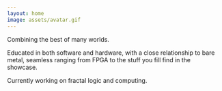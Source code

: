 ```yaml
---
layout: home
image: assets/avatar.gif
---
```


Combining the best of many worlds.

Educated in both software and hardware, with a close relationship to bare metal, seamless ranging from FPGA to the stuff you fill find in the showcase.

Currently working on fractal logic and computing.
